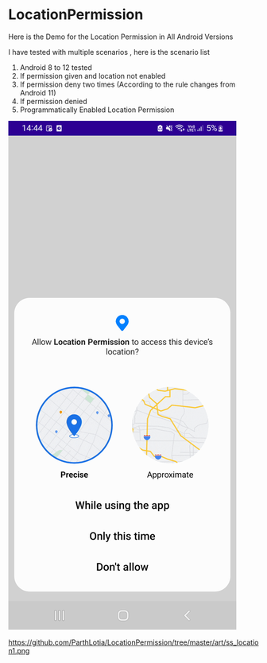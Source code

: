 # LocationPermission

Here is the Demo for the Location Permission in All Android Versions

I have tested with multiple scenarios , here is the scenario list

1. Android 8 to 12 tested
2. If permission given and location not enabled
3. If permission deny two times (According to the rule changes from  Android 11)
4. If permission denied
5. Programmatically Enabled Location Permission


![LocationPermission](art/ss_location1.png)

https://github.com/ParthLotia/LocationPermission/tree/master/art/ss_location1.png

